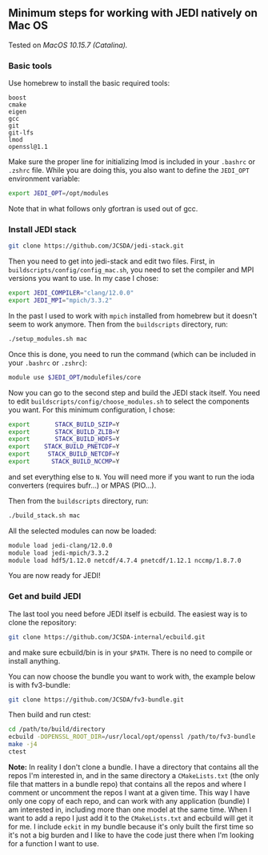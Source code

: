 ## Minimum steps for working with JEDI natively on Mac OS

Tested on *MacOS 10.15.7 (Catalina).*

### Basic tools

Use homebrew to install the basic required tools:
```
boost
cmake
eigen
gcc
git
git-lfs
lmod
openssl@1.1
```

Make sure the proper line for initializing lmod is included in your `.bashrc` or `.zshrc` file.
While you are doing this, you also want to define the `JEDI_OPT` environment variable:
```bash
export JEDI_OPT=/opt/modules
```
Note that in what follows only gfortran is used out of gcc.

### Install JEDI stack

```bash
git clone https://github.com/JCSDA/jedi-stack.git
```

Then you need to get into jedi-stack and edit two files. First, in `buildscripts/config/config_mac.sh`, you need to set the compiler and MPI versions you want to use. In my case I chose:

```bash
export JEDI_COMPILER="clang/12.0.0"
export JEDI_MPI="mpich/3.3.2"
```

In the past I used to work with `mpich` installed from homebrew but it doesn't seem to work anymore.
Then from the `buildscripts` directory, run:
```bash
./setup_modules.sh mac
```

Once this is done, you need to run the command (which can be included in your  `.bashrc` or `.zshrc`):
```bash
module use $JEDI_OPT/modulefiles/core
```

Now you can go to the second step and build the JEDI stack itself. You need to edit `buildscripts/config/choose_modules.sh` to select the components you want. For this minimum configuration, I chose:

```bash
export       STACK_BUILD_SZIP=Y
export       STACK_BUILD_ZLIB=Y
export       STACK_BUILD_HDF5=Y
export    STACK_BUILD_PNETCDF=Y
export     STACK_BUILD_NETCDF=Y
export      STACK_BUILD_NCCMP=Y
```
and set everything else to `N`. You will need more if you want to run the ioda converters (requires bufr...) or MPAS (PIO...).

Then from the `buildscripts` directory, run:
```bash
./build_stack.sh mac
```

All the selected modules can now be loaded:
```bash
module load jedi-clang/12.0.0
module load jedi-mpich/3.3.2
module load hdf5/1.12.0 netcdf/4.7.4 pnetcdf/1.12.1 nccmp/1.8.7.0
```

You are now ready for JEDI!

### Get and build JEDI

The last tool you need before JEDI itself is ecbuild. The easiest way is to clone the repository:
```bash
git clone https://github.com/JCSDA-internal/ecbuild.git
```
and make sure ecbuild/bin is in your `$PATH`. There is no need to compile or install anything.

You can now choose the bundle you want to work with, the example below is with fv3-bundle:
```bash
git clone https://github.com/JCSDA/fv3-bundle.git
```

Then build and run ctest:
```bash
cd /path/to/build/directory
ecbuild -DOPENSSL_ROOT_DIR=/usr/local/opt/openssl /path/to/fv3-bundle
make -j4
ctest
```

**Note:** In reality I don't clone a bundle. I have a directory that contains all the repos I'm interested in, and in the same directory a `CMakeLists.txt` (the only file that matters in a bundle repo) that contains all the repos and where I comment or uncomment the repos I want at a given time. This way I have only one copy of each repo, and can work with any application (bundle) I am interested in, including more than one model at the same time. When I want to add a repo I just add it to the `CMakeLists.txt` and ecbuild will get it for me. I include `eckit` in my bundle because it's only built the first time so it's not a big burden and I like to have the code just there when I'm looking for a function I want to use.
